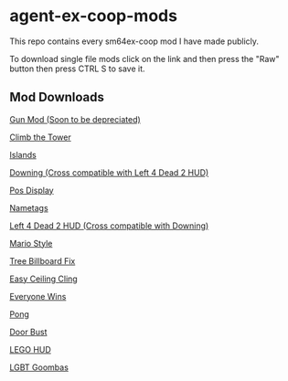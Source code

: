 # agent-ex-coop-mods
This repo contains every sm64ex-coop mod I have made publicly.

To download single file mods click on the link and then press the "Raw" button then press CTRL S to save it.

## Mod Downloads

[Gun Mod (Soon to be depreciated)](./mods/gun-mod/gun-mod.zip)

[Climb the Tower](./mods/climb-the-tower/climb-the-tower.zip)

[Islands](./mods/islands/islands.zip)

[Downing (Cross compatible with Left 4 Dead 2 HUD)](./mods/downing.lua)

[Pos Display](./mods/pos-display.lua)

[Nametags](./mods/nametags.lua)

[Left 4 Dead 2 HUD (Cross compatible with Downing)](./mods/l4d2-hud/l4d2-hud.zip)

[Mario Style](./mods/mario-style/mario-style.zip)

[Tree Billboard Fix](./mods/tree-billboard-fix.lua)

[Easy Ceiling Cling](./mods/easy-ceiling-cling.lua)

[Everyone Wins](./mods/everyone-wins.lua)

[Pong](./mods/pong.lua)

[Door Bust](./mods/door-bust.lua)

[LEGO HUD](./mods/lego-hud/lego-hud.zip)

[LGBT Goombas](./mods/lgbt-goombas/lgbt-goombas.zip)